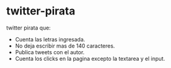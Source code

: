 # twitter-pirata
twitter pirata que:
- Cuenta las letras ingresada.
- No deja escribir mas de 140 caracteres.
- Publica tweets con el autor.
- Cuenta los clicks en la pagina excepto la textarea y el input.

